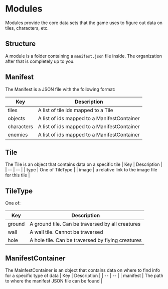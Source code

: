# Modules

Modules provide the core data sets that the game uses to figure out data on tiles, characters, etc.

## Structure

A module is a folder containing a `manifest.json` file inside. The organization after that is completely up to you.

## Manifest

The Manifest is a JSON file with the following format:

| Key | Description |
| -- | -- |
| tiles | A list of tile ids mapped to a Tile |
| objects | A list of ids mapped to a ManifestContainer |
| characters | A list of ids mapped to a ManifestContainer |
| enemies | A list of ids mapped to a ManifestContainer |

## Tile

The Tile is an object that contains data on a specific tile
| Key | Description |
| -- | -- |
| type | One of TileType |
| image | a relative link to the image file for this tile |

## TileType

One of:

| Key | Description |
| -- | -- |
| ground | A ground tile. Can be traversed by all creatures |
| wall | A wall tile. Cannot be traversed |
| hole | A hole tile. Can be traversed by flying creatures |

## ManifestContainer

The MainfestContainer is an object that contains data on where to find info for a specific type of data
| Key | Description |
| -- | -- |
| manifest | The path to where the manifest JSON file can be found |